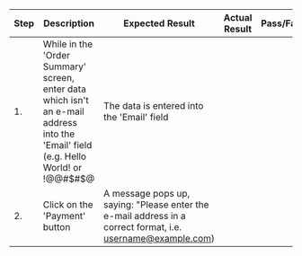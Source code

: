 | Step         | Description            | Expected Result | Actual Result | Pass/Fail | Priority |
|--------------|------------------------|-----------------|---------------|-----------|----------|
| 1.           | While in the 'Order Summary' screen, enter data which isn't an e-mail address into the 'Email' field (e.g. Hello World! or !@@#$#$@ | The data is entered into the 'Email' field  |     |     | High |
| 2.           | Click on the 'Payment' button | A message pops up, saying: "Please enter the e-mail address in a correct format, i.e. username@example.com) |     |     | High |

